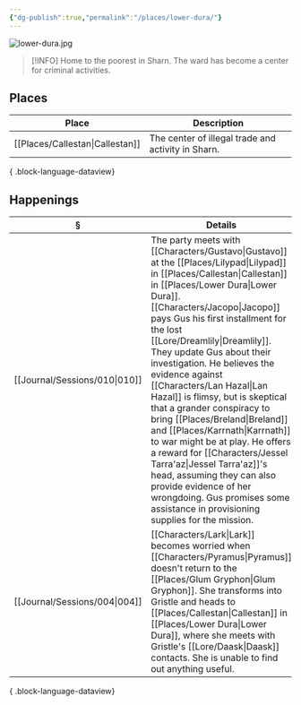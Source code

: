 ```yaml
---
{"dg-publish":true,"permalink":"/places/lower-dura/"}
---
```


![lower-dura.jpg](/img/user/z_attachments/lower-dura.jpg)

> [!INFO] Home to the poorest in Sharn. The ward has become a center for criminal activities.

## Places
| Place                              | Description                                        |
| ---------------------------------- | -------------------------------------------------- |
| [[Places/Callestan\|Callestan]] | The center of illegal trade and activity in Sharn. |

{ .block-language-dataview}
## Happenings
| §                                | Details                                                                                                                                                                                                                                                                                                                                                                                                                                                                                                                                                           |
| -------------------------------- | ----------------------------------------------------------------------------------------------------------------------------------------------------------------------------------------------------------------------------------------------------------------------------------------------------------------------------------------------------------------------------------------------------------------------------------------------------------------------------------------------------------------------------------------------------------------- |
| [[Journal/Sessions/010\|010]] | The party meets with [[Characters/Gustavo\|Gustavo]] at the [[Places/Lilypad\|Lilypad]] in [[Places/Callestan\|Callestan]] in [[Places/Lower Dura\|Lower Dura]]. [[Characters/Jacopo\|Jacopo]] pays Gus his first installment for the lost [[Lore/Dreamlily\|Dreamlily]]. They update Gus about their investigation. He believes the evidence against [[Characters/Lan Hazal\|Lan Hazal]] is flimsy, but is skeptical that a grander conspiracy to bring [[Places/Breland\|Breland]] and [[Places/Karrnath\|Karrnath]] to war might be at play. He offers a reward for [[Characters/Jessel Tarra'az\|Jessel Tarra'az]]'s head, assuming they can also provide evidence of her wrongdoing. Gus promises some assistance in provisioning supplies for the mission. |
| [[Journal/Sessions/004\|004]] | [[Characters/Lark\|Lark]] becomes worried when [[Characters/Pyramus\|Pyramus]] doesn't return to the [[Places/Glum Gryphon\|Glum Gryphon]]. She transforms into Gristle and heads to [[Places/Callestan\|Callestan]] in [[Places/Lower Dura\|Lower Dura]], where she meets with Gristle's [[Lore/Daask\|Daask]] contacts. She is unable to find out anything useful.                                                                                                                                                                                                                                                                                                         |

{ .block-language-dataview}